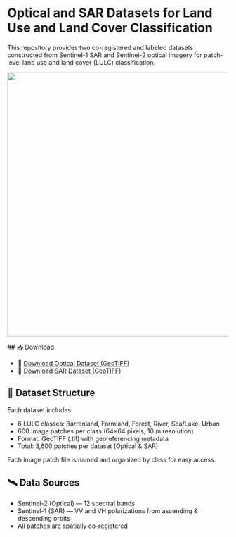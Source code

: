 # Optical and SAR  Datasets for Land Use and Land Cover Classification 

This repository provides two co-registered and labeled datasets constructed from Sentinel-1 SAR and Sentinel-2 optical imagery for patch-level land use and land cover (LULC) classification.
<p align="center">
  <img src="images/Samples.png" width="600"/>
</p>
## 📥 Download

- 🔗 [Download Optical Dataset (GeoTIFF)](https://drive.google.com/file/d/1BnE_hLPZFzGatTy_Ym_Cuc40NytcMLcz/view?usp=sharing)
- 🔗 [Download SAR Dataset (GeoTIFF)](https://drive.google.com/file/d/1iMjkdQA4_aiO_rdQUBCWB2Blb648yOR7/view?usp=sharing)

## 📂 Dataset Structure

Each dataset includes:
- 6 LULC classes: Barrenland, Farmland, Forest, River, Sea/Lake, Urban
- 600 image patches per class (64×64 pixels, 10 m resolution)
- Format: GeoTIFF (.tif) with georeferencing metadata
- Total: 3,600 patches per dataset (Optical & SAR)

Each image patch file is named and organized by class for easy access.

## 🛰 Data Sources

- Sentinel-2 (Optical) — 12 spectral bands  
- Sentinel-1 (SAR) — VV and VH polarizations from ascending & descending orbits  
- All patches are spatially co-registered
